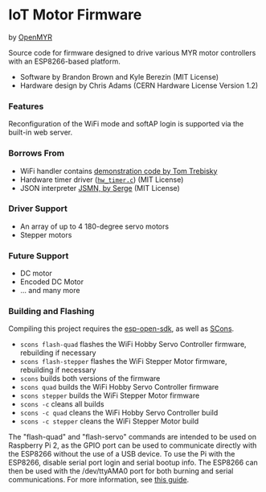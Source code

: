 IoT Motor Firmware
==================
by [OpenMYR](http://www.OpenMYR.com/)

Source code for firmware designed to drive various MYR motor controllers with an ESP8266-based platform.

 * Software by Brandon Brown and Kyle Berezin (MIT License)
 * Hardware design by Chris Adams (CERN Hardware License Version 1.2)

### Features
	
Reconfiguration of the WiFi mode and softAP login is supported via the built-in web server.

### Borrows From

 * WiFi handler contains [demonstration code by Tom Trebisky](http://www.openmyr.com/blog/2016/06/esp8266-output-gpio-and-optimization/)
 * Hardware timer driver ([`hw_timer.c`](https://github.com/espressif/ESP8266_RTOS_SDK/blob/master/examples/driver_lib/driver/hw_timer.c)) (MIT License)
 * JSON interpreter [JSMN, by Serge](https://github.com/zserge/jsmn) (MIT License)

### Driver Support
* An array of up to 4 180-degree servo motors
* Stepper motors

### Future Support
* DC motor
* Encoded DC Motor
* ... and many more

### Building and Flashing
Compiling this project requires the [esp-open-sdk](https://github.com/pfalcon/esp-open-sdk), as well as [SCons](http://scons.org).

* `scons flash-quad` flashes the WiFi Hobby Servo Controller firmware, rebuilding if necessary
* `scons flash-stepper` flashes the WiFi Stepper Motor firmware, rebuilding if necessary
* `scons` builds both versions of the firmware
* `scons quad` builds the WiFi Hobby Servo Controller firmware
* `scons stepper` builds the WiFi Stepper Motor firmware
* `scons -c` cleans all builds
* `scons -c quad` cleans the WiFi Hobby Servo Controller build
* `scons -c stepper` cleans the WiFi Stepper Motor build

The "flash-quad" and "flash-servo" commands are intended to be used on Raspberry Pi 2, as the GPIO port can be used to communicate directly with the ESP8266 without the use of a USB device.
To use the Pi with the ESP8266, disable serial port login and serial bootup info. The ESP8266 can then be used with the /dev/ttyAMA0 port for both burning and serial communications.
For more information, see [this guide](http://www.extragsm.com/blog/2014/12/03/connect-esp8266-to-raspberry-pi/).
